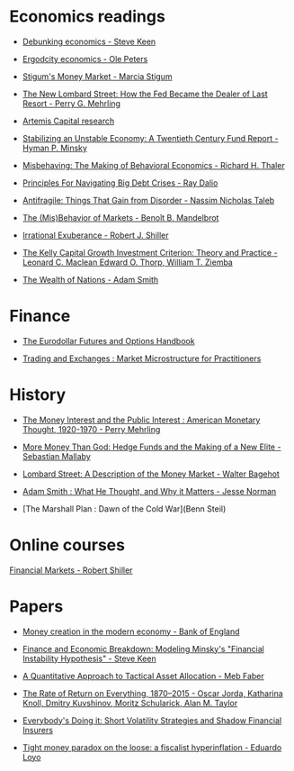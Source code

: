 # Economics readings

- [Debunking economics - Steve Keen](https://www.goodreads.com/book/show/10303367-debunking-economics---revised-and-expanded-edition)

- [Ergodcity economics - Ole Peters](https://ergodicityeconomics.com/lecture-notes/)

- [Stigum's Money Market - Marcia Stigum](https://www.goodreads.com/book/show/1889541.Stigum_s_Money_Market)

- [The New Lombard Street: How the Fed Became the Dealer of Last Resort -  Perry G. Mehrling](https://www.goodreads.com/book/show/9413736-the-new-lombard-street)

- [Artemis Capital research](https://www.artemiscm.com/welcome#research)

- [Stabilizing an Unstable Economy: A Twentieth Century Fund Report -  Hyman P. Minsky](https://www.goodreads.com/book/show/5140563-stabilizing-an-unstable-economy)

- [Misbehaving: The Making of Behavioral Economics - Richard H. Thaler](https://www.goodreads.com/book/show/26530355-misbehaving)

- [Principles For Navigating Big Debt Crises - Ray Dalio](https://www.principles.com/big-debt-crises/)

- [Antifragile: Things That Gain from Disorder - Nassim Nicholas Taleb](https://www.goodreads.com/book/show/13530973-antifragile)

- [The (Mis)Behavior of Markets - Benoît B. Mandelbrot](https://www.goodreads.com/book/show/665134.The_Mis_Behavior_of_Markets)

- [Irrational Exuberance - Robert J. Shiller](https://www.goodreads.com/book/show/100132.Irrational_Exuberance)

- [The Kelly Capital Growth Investment Criterion: Theory and Practice - Leonard C. Maclean Edward O. Thorp, William T. Ziemba](https://www.goodreads.com/book/show/18887983-the-kelly-capital-growth-investment-criterion?)

- [The Wealth of Nations - Adam Smith]()

# Finance

- [The Eurodollar Futures and Options Handbook]()

- [Trading and Exchanges : Market Microstructure for Practitioners]()

# History

- [The Money Interest and the Public Interest : American Monetary Thought, 1920-1970 - Perry Mehrling]()

- [More Money Than God: Hedge Funds and the Making of a New Elite - Sebastian Mallaby](https://www.goodreads.com/book/show/7936425-more-money-than-god)

- [Lombard Street: A Description of the Money Market - Walter Bagehot](https://www.goodreads.com/book/show/443427.Lombard_Street)

- [Adam Smith : What He Thought, and Why it Matters - Jesse Norman]()

- [The Marshall Plan : Dawn of the Cold War](Benn Steil)

# Online courses

[Financial Markets - Robert Shiller](https://www.coursera.org/learn/financial-markets-global)

# Papers

- [Money creation in the modern economy - Bank of England](https://www.bankofengland.co.uk/quarterly-bulletin/2014/q1/money-creation-in-the-modern-economy)

- [Finance and Economic Breakdown: Modeling Minsky's "Financial Instability Hypothesis" - Steve Keen](http://keenomics.s3.amazonaws.com/debtdeflation_media/papers/JPKE1995PageImage9509152794.pdf)

- [A Quantitative Approach to Tactical Asset Allocation - Meb Faber](https://papers.ssrn.com/sol3/papers.cfm?abstract_id=962461)

- [The Rate of Return on Everything, 1870–2015 - Oscar Jorda, Katharina Knoll, Dmitry Kuvshinov, Moritz Schularick, Alan M. Taylor](https://economics.harvard.edu/files/economics/files/ms28533.pdf)

- [Everybody's Doing it: Short Volatility Strategies and Shadow Financial Insurers](https://papers.ssrn.com/sol3/papers.cfm?abstract_id=3071457)

- [Tight money paradox on the loose: a fiscalist hyperinflation - Eduardo Loyo](http://citeseerx.ist.psu.edu/viewdoc/summary?doi=10.1.1.75.1080)
